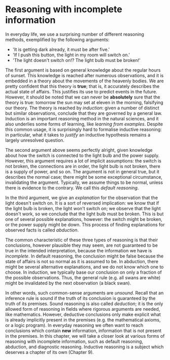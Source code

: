 <!--H2: Chapter 8-->
# Reasoning with incomplete information #

In everyday life, we use a surprising number of different reasoning methods, exemplified by the following arguments:

- 'It is getting dark already, it must be after five.'
- 'If I push this button, the light in my room will switch on.'
- 'The light doesn't switch on!? The light bulb must be broken!'

The first argument is based on general knowledge about the regular hours of sunset. This knowledge is reached after numerous observations, and it is embedded in a theory about the movements of the heavenly bodies. We are pretty confident that this theory is **true**; that is, it accurately describes the actual state of affairs. This justifies its use to predict events in the future. However, it should be noted that we can never be **absolutely** sure that the theory is true: tomorrow the sun may set at eleven in the morning, falsifying our theory. The theory is reached by *induction*: given a number of distinct but similar observations, conclude that they are governed by a general law. Induction is an important reasoning method in the natural sciences, and it also underlies some forms of learning, like *learning from examples*. Despite this common usage, it is surprisingly hard to formalise inductive reasoning: in particular, what it takes to *justify* an inductive hypothesis remains a largely unresolved question.

The second argument above seems perfectly alright, given knowledge about how the switch is connected to the light bulb and the power supply. However, this argument requires a lot of implicit assumptions: the switch is not broken, the connections are in order, the light bulb is not broken, there is a supply of power, and so on. The argument is not in general true, but it describes the normal case; there might be some exceptional circumstance, invalidating the argument. Typically, we assume things to be normal, unless there is evidence to the contrary. We call this *default reasoning*.

In the third argument, we give an *explanation* for the observation that the light doesn't switch on. It is a sort of reversed implication: we know that if the light bulb is broken, the light won't switch on; we observe that the light doesn't work, so we conclude that the light bulb must be broken. This is but one of several possible explanations, however: the switch might be broken, or the power supply might be down. This process of finding explanations for observed facts is called *abduction*.

The common characteristic of these three types of reasoning is that their conclusions, however plausible they may seem, are not guaranteed to be true in the intended interpretation, because the information we have is *incomplete*. In default reasoning, the conclusion might be false because the state of affairs is not so normal as it is assumed to be. In abduction, there might be several alternative explanations, and we do not know which one to choose. In induction, we typically base our conclusion on only a fraction of the possible observations. Thus, the general rule (e.g. all swans are white) might be invalidated by the next observation (a black swan).

In other words, such common-sense arguments are *unsound*. Recall that an inference rule is sound if the truth of its conclusion is guaranteed by the truth of its premises. Sound reasoning is also called *deduction*; it is the only allowed form of reasoning in fields where rigorous arguments are needed, like mathematics. However, deductive conclusions only make explicit what is already implicitly present in the premises (e.g. the mathematical axioms, or a logic program). In everyday reasoning we often want to reach conclusions which contain **new** information, information that is not present in the premises. In this chapter, we will take a closer look at various forms of reasoning with incomplete information, such as default reasoning, abduction, and diagnostic reasoning. Inductive reasoning is a subject which deserves a chapter of its own (Chapter 9).
